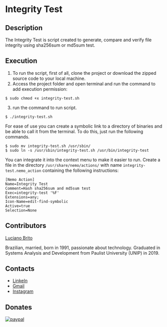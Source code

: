 # Integrity Test

## Description

The Integrity Test is script created to generate, compare and verify file integrity using sha256sum or md5sum test.

## Execution

1. To run the script, first of all, clone the project or download the zipped source code to your local machine.
2. Access the project folder and open terminal and run the command to add execution permission:
```
$ sudo chmod +x integrity-test.sh
```
3. run the command to run script.
```
$ ./integrity-test.sh
```

For ease of use you can create a symbolic link to a directory of binaries and be able to call it from the terminal. To do this, just run the following commands.

```
$ sudo mv integrity-test.sh /usr/sbin/
$ sudo ln -s /usr/sbin/integrity-test.sh /usr/bin/integrity-test
```

You can integrate it into the context menu to make it easier to run.
Create a file in the directory `/usr/share/nemo/actions/` with name `integrity-test.nemo_action` containing the following instructions:

```
[Nemo Action]
Name=Integrity Test
Comment=Hash sha256sum and md5sum test
Exec=integrity-test '%F'
Extensions=any;
Icon-Name=edit-find-symbolic
Active=true
Selection=None
```

## Contributors

[Luciano Brito](https://github.com/lucianobritodev)

Brazilian, married, born in 1991, passionate about technology. Graduated in Systems Analysis and Development from Paulist University (UNIP) in 2019. 


## Contacts

- [LinkeIn](https://www.linkedin.com/in/luciano-brito-dev)
- [Gmail](mailto:lucianobrito.dev@gmail.com)
- [Instagram](https://www.instagram.com/lucianobrito.dev)


## Donates

[![paypal](https://www.paypalobjects.com/en_US/i/btn/btn_donateCC_LG.gif)](https://www.paypal.com/donate/?hosted_button_id=SX3L4N89M8ZRW)